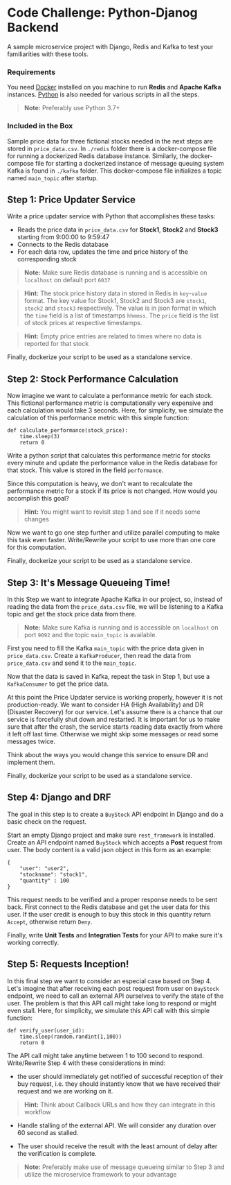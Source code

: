 
# Code Challenge: Python-Djanog Backend
A sample microservice project with Django, Redis and Kafka to test your familiarities with these tools.

### Requirements

You need [Docker](https://docs.docker.com/get-docker/) installed on you machine to run **Redis** and **Apache Kafka** instances. [Python](https://www.python.org/downloads/) is also needed for various scripts in all the steps.

> **Note:** Preferably use Python 3.7+

### Included in the Box

Sample price data for three fictional stocks needed in the next steps are stored in `price_data.csv`. In `./redis` folder there is a docker-compose file for running a dockerized Redis database instance. Similarly, the docker-compose file for starting a dockerized instance of message queuing system Kafka is found in `./kafka` folder. This docker-compose file initializes a topic named `main_topic` after startup.

## Step 1: Price Updater Service

Write a price updater service with Python that accomplishes these tasks:

- Reads the price data in `price_data.csv` for **Stock1**, **Stock2** and **Stock3** starting from 9:00:00 to 9:59:47
- Connects to the Redis database
- For each data row, updates the time and price history of the corresponding stock 

> **Note:** Make sure Redis database is running and is accessible on `localhost` on default port `6037`

> **Hint:** The stock price history data in stored in Redis in `key`-`value` format. The key value for Stock1, Stock2 and Stock3 are `stock1`, `stock2` and `stock3` respectively. The value is in json format in which the `time` field is a list of timestamps `hhmmss`. The `price`	field is the list of stock prices at respective timestamps.

> **Hint:** Empty price entries are related to times where no data is reported for that stock

Finally, dockerize your script to be used as a standalone service.

## Step 2: Stock Performance Calculation

Now imagine we want to calculate a performance metric for each stock. This fictional performance metric is computationally very expensive and each calculation would take 3 seconds. Here, for simplicity, we simulate the calculation of this performance metric with this simple function:

```
def calculate_performance(stock_price):
	time.sleep(3)
	return 0
```
Write a python script that calculates this performance metric for stocks every minute and update the performance value in the Redis database for that stock. This value is stored in the field `performance`.  

Since this computation is heavy, we don't want to recalculate the performance metric for a stock if its price is not changed. How would you accomplish this goal? 

> **Hint:** You might want to revisit step 1 and see if it needs some changes

Now we want to go one step further and utilize parallel computing to make this task even faster. Write/Rewrite your script to use more than one core for this computation. 

Finally, dockerize your script to be used as a standalone service.

## Step 3: It's Message Queueing Time!

In this Step we want to integrate Apache Kafka in our project, so, instead of reading the data from the  `price_data.csv` file, we will be listening to a Kafka topic and get the stock price data from there. 

> **Note:** Make sure Kafka is running and is accessible on `localhost` on port `9092` and the topic `main_topic` is available.

First you need to fill the Kafka `main_topic` with the price data given in `price_data.csv`. Create a `KafkaProducer`, then read the data from  `price_data.csv` and send it to the `main_topic`.

Now that the data is saved in Kafka, repeat the task in Step 1, but use a `KafkaConsumer` to get the price data.

At this point the Price Updater service is working properly, however it is not production-ready. We want to consider HA (High Availability) and DR (Disaster Recovery) for our service. Let's assume there is a chance that our service is forcefully shut down and restarted. It is important for us to make sure that after the crash, the service starts reading data exactly from where it left off last time. Otherwise we might skip some messages or read some messages twice. 

Think about the ways you would change this service to ensure DR and implement them. 

Finally, dockerize your script to be used as a standalone service.

## Step 4: Django and DRF

The goal in this step is to create a `BuyStock` API endpoint in Django and do a basic check on the request.

Start an empty Django project and make sure `rest_framework` is installed. Create an API endpoint named `BuyStock` which accepts a **Post** request  from user. The body content is a valid json object in this form as an example:

```
{ 
	"user": "user2", 
	"stockname": "stock1", 
	"quantity" : 100 
}
```
This request needs to be verified and a proper response needs to be sent back. 
First connect to the Redis database and get the user data for this user. If the user credit is enough to buy this stock in this quantity return `Accept`, otherwise return `Deny`.

Finally, write **Unit Tests** and **Integration Tests** for your API to make sure it's working correctly.

## Step 5: Requests Inception!

In this final step we want to consider an especial case based on Step 4. Let's imagine that after receiving each post request from user on `BuyStock` endpoint, we need to call an external API ourselves to verify the state of the user. The problem is that this API call might take long to respond or might even stall. Here, for simplicity, we simulate this API call with this simple function:

```
def verify_user(user_id):
	time.sleep(random.randint(1,100))
	return 0
```
The API call might take anytime between 1 to 100 second to respond. Write/Rewrite Step 4 with these considerations in mind:

- the user should immediately get notified of successful reception of their buy request, i.e. they should instantly know that we have received their request and we are working on it. 

> **Hint:** Think about Callback URLs and how they can integrate in this workflow

- Handle stalling of the external API. We will consider any duration over 60 second as stalled.

- The user should receive the result with the least amount of delay after the verification is complete.

> **Note:** Preferably make use of message queueing similar to Step 3 and utilize the microservice framework to your advantage
